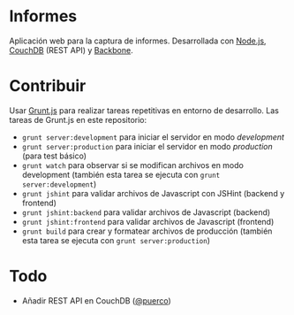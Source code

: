 Informes
========

Aplicación web para la captura de informes. Desarrollada con [Node.js](http://nodejs.org), [CouchDB](http://couchdb.apache.org) (REST API) y [Backbone](http://backbonejs.org).

# Contribuir

Usar [Grunt.js](http://gruntjs.com) para realizar tareas repetitivas en entorno de desarrollo. Las tareas de Grunt.js en este repositorio:

* `grunt server:development` para iniciar el servidor en modo *development*
* `grunt server:production` para iniciar el servidor en modo *production* (para test básico)
* `grunt watch` para observar si se modifican archivos en modo development (también esta tarea se ejecuta con `grunt server:development`)
* `grunt jshint` para validar archivos de Javascript con JSHint (backend y frontend)
* `grunt jshint:backend` para validar archivos de Javascript (backend)
* `grunt jshint:frontend` para validar archivos de Javascript (frontend)
* `grunt build` para crear y formatear archivos de producción (también esta tarea se ejecuta con `grunt server:production`)

# Todo

* Añadir REST API en CouchDB ([@puerco](https://github.com/puerco))
